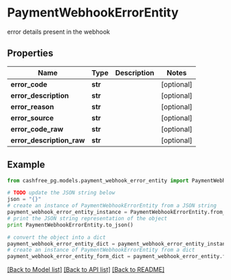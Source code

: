 # PaymentWebhookErrorEntity

error details present in the webhook

## Properties
Name | Type | Description | Notes
------------ | ------------- | ------------- | -------------
**error_code** | **str** |  | [optional] 
**error_description** | **str** |  | [optional] 
**error_reason** | **str** |  | [optional] 
**error_source** | **str** |  | [optional] 
**error_code_raw** | **str** |  | [optional] 
**error_description_raw** | **str** |  | [optional] 

## Example

```python
from cashfree_pg.models.payment_webhook_error_entity import PaymentWebhookErrorEntity

# TODO update the JSON string below
json = "{}"
# create an instance of PaymentWebhookErrorEntity from a JSON string
payment_webhook_error_entity_instance = PaymentWebhookErrorEntity.from_json(json)
# print the JSON string representation of the object
print PaymentWebhookErrorEntity.to_json()

# convert the object into a dict
payment_webhook_error_entity_dict = payment_webhook_error_entity_instance.to_dict()
# create an instance of PaymentWebhookErrorEntity from a dict
payment_webhook_error_entity_form_dict = payment_webhook_error_entity.from_dict(payment_webhook_error_entity_dict)
```
[[Back to Model list]](../README.md#documentation-for-models) [[Back to API list]](../README.md#documentation-for-api-endpoints) [[Back to README]](../README.md)


